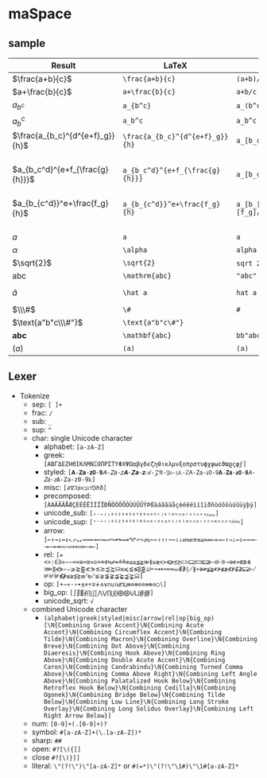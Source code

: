 # maSpace

## sample

| Result | LaTeX | AsciiMath | maSpace |
|-|-|-|-|
| $\frac{a+b}{c}$ | `\frac{a+b}{c}` | `(a+b)/c` | `a+b␣/c`
| $a+\frac{b}{c}$ | `a+\frac{b}{c}` | `a+b/c` | `a+b/c`
| $a_{b^c}$ | `a_{b^c}` | `a_(b^c)` | `a␣_b^c`
| $a_b^c$ | `a_b^c` | `a_b^c` | `a_b^c`
| $\frac{a_{b_c}^{d^{e+f}_g}}{h}$ | `\frac{a_{b_c}^{d^{e+f}_g}}{h}` | `a_[b_c]^[d_g^[e+f]]/h` | `a␣_b_c␣␣^d␣^e+f␣_g␣␣/h`
|||| `a␣_b_c␣^d^[e+f]_g␣/h`
| $a_{b_c^d}^{e+f_{\frac{g}{h}}}$ | `a_{b_c^d}^{e+f_{\frac{g}{h}}}` | `a_[b_c^d]^[e+f_[g/h]]` | `a␣_b_c^d␣^[e+f␣_g/h]`
|||| `a␣_b_c^d␣␣^e+f␣_g/h`
| $a_{b_{c^d}}^e+\frac{f_g}{h}$ | `a_{b_{c^d}}^e+\frac{f_g}{h}` | `a_[b_[c^d]]^[e]+[f_g]/h` | `a␣␣_b␣_c^d␣␣^e␣␣+␣␣f_g/h`
|||| `a␣␣_b␣_c^d␣␣^e␣+␣f_g/h`
| $a$ | `a` | `a` | `a`, `#a`
| $\alpha$ | `\alpha` | `alpha` | `α`, `#alpha`
| $\sqrt{2}$ | `\sqrt{2}` | `sqrt 2`, `sqrt[2]` | `√2`, `#sqrt 2`, `#sqrt[2]`
| $\mathrm{abc}$ | `\mathrm{abc}` | `"abc"` | `"abc"`
| $\hat a$ | `\hat a` | `hat a` | `â`, `#hat a`, `"\hat a"L`, `a.hat`
| $\\\#$ | `\#` | `#` | `##`, `"\#"L`
| $\text{a"b"c\\\#"}$ | `\text{a"b"c\#"}` || `#="a"b"c#""=#`
| $\mathbf{abc}$ | `\mathbf{abc}` | `bb"abc"` | `"abc"bb`, `#"abc"#bb`
| $(a)$ | `(a)` | `(a)`

## Lexer

- Tokenize
  - sep: `[ ]+`
  - frac: `/`
  - sub: `_`
  - sup: `^`
  - char: single Unicode character
    - alphabet: `[a-zA-Z]`
    - greek: `[ABΓΔEZHΘIKΛMNΞOΠPΣTΥΦXΨΩαβγδϵζηθικλμνξoπρστυϕχψωεϑϖϱςφϝ]`
    - styled: `[𝐀-𝐙𝐚-𝐳𝟎-𝟗𝐴-𝑍𝑎-𝑧𝑨-𝒁𝒂-𝒛𝒜-𝒵𝔄-ℨ𝔞-𝔷𝔸-ℤ𝖠-𝖹𝖺-𝗓𝟢-𝟫𝗔-𝗭𝗮-𝘇𝟬-𝟵𝘈-𝘡𝘢-𝘻𝙰-𝚉𝚊-𝚣𝟶-𝟿𝕜]`
    - misc: `[∂∇ℑℲℵℶℷℸ⅁ℏð]`
    - precomposed: `[ÀÁÂÃÄÅÆÇÈÉÊËÌÍÎÏÐÑÒÓÔÕÖÙÚÛÜÝÞßàáâãäåçèéêëìíîïðñòóôöùúûüýþÿ]`
    - unicode_sub: `[₊₋₌₍₎₀₁₂₃₄₅₆₇₈₉ₐₑₕᵢⱼₖₗₘₙₒₚᵣₛₜᵤᵥₓᵦᵧᵨᵩᵪ]`
    - unicode_sup: `[⁺⁻⁼⁽⁾⁰¹²³⁴⁵⁶⁷⁸⁹ᵃᵇᶜᵈᵉᵍʰⁱʲᵏˡᵐⁿᵒᵖʳˢᵗᵘʷˣʸᶻᵛᵝᵞᵟᵠᵡ]`
    - arrow: `[←↑→↓↔↕↖↗↘↙↚↛↞↠↢↣↦↩↪↫↬↭↮↰↱↶↷↺↻↼↽↾↾↿⇀⇁⇂⇃⇄⇆⇇⇈⇉⇊⇋⇌⇍⇎⇏⇐⇑⇒⇓⇔⇕⇚⇛⇝⇠⇢⟵⟶⟷⟸⟹⟺⟼↽]`
    - rel: `[=<>:∈∋∝∼∽≂≃≅≈≊≍≎≏≐≑≒≓≖≗≜≡≤≥≦≧≫≬≳≷≺≻≼≽≾≿⊂⊃⊆⊇⊏⊐⊑⊒⊢⊣⊩⊪⊸⋈⋍⋐⋑⋔⋙⋛⋞⋟⌢⌣⩾⪆⪌⪕⪖⪯⪰⪷⪸⫅⫆≲⩽⪅≶⋚⪋⊥⊨⊶⊷≔≕⩴∉∌∤∦≁≆≠≨≩≮≯≰≱⊀⊁⊈⊉⊊⊋⊬⊭⊮⊯⋠⋡⋦⋧⋨⋩⋬⋭⪇⪈⪉⪊⪵⪶⪹⪺⫋⫌]`
    - op: `[+−∗⋅∘∙±×÷∓∔∧∨∩∪≀⊎⊓⊔⊕⊖⊗⊘⊙⊚⊛⊝◯∖]`
    - big_op: `[∫∬∭∮∏∐∑⋀⋁⋂⋃⨀⨁⨂⨄⨆∯∰]`
    - unicode_sqrt: `√`
  - combined Unicode character
    - `(alphabet|greek|styled|misc|arrow|rel|op|big_op)[\N{Combining Grave Accent}\N{Combining Acute Accent}\N{Combining Circumflex Accent}\N{Combining Tilde}\N{Combining Macron}\N{Combining Overline}\N{Combining Breve}\N{Combining Dot Above}\N{Combining Diaeresis}\N{Combining Hook Above}\N{Combining Ring Above}\N{Combining Double Acute Accent}\N{Combining Caron}\N{Combining Candrabindu}\N{Combining Turned Comma Above}\N{Combining Comma Above Right}\N{Combining Left Angle Above}\N{Combining Palatalized Hook Below}\N{Combining Retroflex Hook Below}\N{Combining Cedilla}\N{Combining Ogonek}\N{Combining Bridge Below}\N{Combining Tilde Below}\N{Combining Low Line}\N{Combining Long Stroke Overlay}\N{Combining Long Solidus Overlay}\N{Combining Left Right Arrow Below}]`
  - num: `[0-9]+(.[0-9]+)?`
  - symbol: `#[a-zA-Z]+(\.[a-zA-Z])*`
  - sharp: `##`
  - open: `#?[\({[]`
  - close `#?[\)}]]`
  - literal: `\"(?!\")\"[a-zA-Z]*` or `#(=*)\"(?!\"\1#)\"\1#[a-zA-Z]*`
